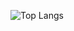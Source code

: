 ![Top Langs](https://github-readme-stats.vercel.app/api/top-langs/?username=SEU_USUARIO&layout=compact&theme=transparent)
